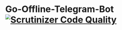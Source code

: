 Go-Offline-Telegram-Bot [![Scrutinizer Code Quality](https://scrutinizer-ci.com/g/iamraccoon/Go-Offline-Telegram-Bot/badges/quality-score.png?b=master)](https://scrutinizer-ci.com/g/iamraccoon/Go-Offline-Telegram-Bot/?branch=master)
============================
